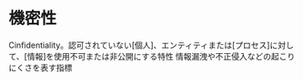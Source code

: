 # 機密性
 Cinfidentiality。認可されていない[個人]、エンティティまたは[プロセス]に対して、[情報]を使用不可または非公開にする特性
 情報漏洩や不正侵入などの起こりにくさを表す指標
